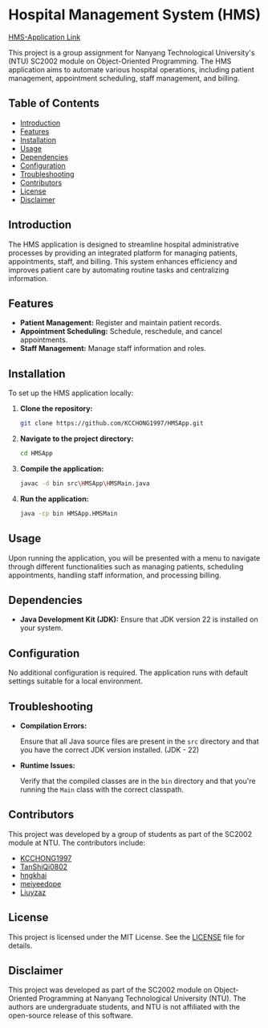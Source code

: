 # Hospital Management System (HMS)

[HMS-Application Link](https://github.com/KCCHONG1997/HMSApp)

This project is a group assignment for Nanyang Technological University's (NTU) SC2002 module on Object-Oriented Programming. The HMS application aims to automate various hospital operations, including patient management, appointment scheduling, staff management, and billing.

## Table of Contents

- [Introduction](#introduction)
- [Features](#features)
- [Installation](#installation)
- [Usage](#usage)
- [Dependencies](#dependencies)
- [Configuration](#configuration)
- [Troubleshooting](#troubleshooting)
- [Contributors](#contributors)
- [License](#license)
- [Disclaimer](#disclaimer)

## Introduction

The HMS application is designed to streamline hospital administrative processes by providing an integrated platform for managing patients, appointments, staff, and billing. This system enhances efficiency and improves patient care by automating routine tasks and centralizing information.

## Features

- **Patient Management:** Register and maintain patient records.
- **Appointment Scheduling:** Schedule, reschedule, and cancel appointments.
- **Staff Management:** Manage staff information and roles.

## Installation

To set up the HMS application locally:

1. **Clone the repository:**

   ```bash
   git clone https://github.com/KCCHONG1997/HMSApp.git
   ```

2. **Navigate to the project directory:**
   ```bash
   cd HMSApp
   ```
3. **Compile the application:**

   ```bash
   javac -d bin src\HMSApp\HMSMain.java
   ```

4. **Run the application:**
   ```bash
   java -cp bin HMSApp.HMSMain
   ```

## Usage

Upon running the application, you will be presented with a menu to navigate through different functionalities such as managing patients, scheduling appointments, handling staff information, and processing billing.

## Dependencies

- **Java Development Kit (JDK):** Ensure that JDK version 22 is installed on your system.

## Configuration

No additional configuration is required. The application runs with default settings suitable for a local environment.

## Troubleshooting

- **Compilation Errors:**

  Ensure that all Java source files are present in the `src` directory and that you have the correct JDK version installed. (JDK - 22)

- **Runtime Issues:**

  Verify that the compiled classes are in the `bin` directory and that you're running the `Main` class with the correct classpath.

## Contributors

This project was developed by a group of students as part of the SC2002 module at NTU. The contributors include:

- [KCCHONG1997](https://github.com/KCCHONG1997)
- [TanShiQi0802](https://github.com/TanShiQi0802)
- [hngkhai](https://github.com/hngkhai)
- [meiyeedope](https://github.com/meiyeedope)
- [Liuyzaz](https://github.com/Liuyzaz)

## License

This project is licensed under the MIT License. See the [LICENSE](LICENSE) file for details.

## Disclaimer

This project was developed as part of the SC2002 module on Object-Oriented Programming at Nanyang Technological University (NTU). The authors are undergraduate students, and NTU is not affiliated with the open-source release of this software.
